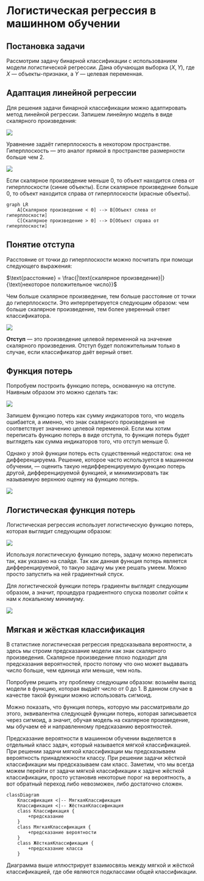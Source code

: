 # Логистическая регрессия в машинном обучении

## Постановка задачи

Рассмотрим задачу бинарной классификации с использованием модели логистической регрессии. Дана обучающая выборка $(X, Y)$, где $X$ — объекты-признаки, а $Y$ — целевая переменная.

## Адаптация линейной регрессии

Для решения задачи бинарной классификации можно адаптировать метод линейной регрессии. Запишем линейную модель в виде скалярного произведения:

![](images/LEC_16_PART_02/000050s_top_1.jpg)

Уравнение задаёт гиперплоскость в некотором пространстве. Гиперплоскость — это аналог прямой в пространстве размерности больше чем 2.

![](images/LEC_16_PART_02/000070s_top_3.jpg)

Если скалярное произведение меньше 0, то объект находится слева от гиперплоскости (синие объекты). Если скалярное произведение больше 0, то объект находится справа от гиперплоскости (красные объекты).

```mermaid
graph LR
    A[Скалярное произведение < 0] --> B[Объект слева от гиперплоскости]
    C[Скалярное произведение > 0] --> D[Объект справа от гиперплоскости]
```

## Понятие отступа

Расстояние от точки до гиперплоскости можно посчитать при помощи следующего выражения:

$\text{расстояние} = \frac{|\text{скалярное произведение}|}{\text{некоторое положительное число}}$

Чем больше скалярное произведение, тем больше расстояние от точки до гиперплоскости. Это интерпретируется следующим образом: чем больше скалярное произведение, тем более уверенный ответ классификатора.

![](images/LEC_16_PART_02/000129s_top_7.jpg)

**Отступ** — это произведение целевой переменной на значение скалярного произведения. Отступ будет положительным только в случае, если классификатор даёт верный ответ.

## Функция потерь

Попробуем построить функцию потерь, основанную на отступе. Наивным образом это можно сделать так:

![](images/LEC_16_PART_02/000189s_top_5.jpg)

Запишем функцию потерь как сумму индикаторов того, что модель ошибается, а именно, что знак скалярного произведения не соответствует значению целевой переменной. Если мы хотим переписать функцию потерь в виде отступа, то функция потерь будет выглядеть как сумма индикаторов того, что отступ меньше 0.

Однако у этой функции потерь есть существенный недостаток: она не дифференцируема. Решение, которое часто используется в машинном обучении, — оценить такую недифференцируемую функцию потерь другой, дифференцируемой функцией, и минимизировать так называемую верхнюю оценку на функцию потерь.

![](images/LEC_16_PART_02/000219s_top_8.jpg)

## Логистическая функция потерь

Логистическая регрессия использует логистическую функцию потерь, которая выглядит следующим образом:

![](images/LEC_16_PART_02/000229s_top_4.jpg)

Используя логистическую функцию потерь, задачу можно переписать так, как указано на слайде. Так как данная функция потерь является дифференцируемой, то такую задачу мы уже решать умеем. Можно просто запустить на ней градиентный спуск.

Для логистической функции потерь градиенты выглядят следующим образом, а значит, процедура градиентного спуска позволит сойти к нам к локальному минимуму.

![](images/LEC_16_PART_02/000289s_top_2.jpg)

## Мягкая и жёсткая классификация

В статистике логистическая регрессия предсказывала вероятности, а здесь мы строим предсказание модели как знак скалярного произведения. Скалярное произведение плохо подходит для предсказания вероятностей, просто потому что оно может выдавать число больше, чем единица или меньше, чем ноль.

Попробуем решить эту проблему следующим образом: возьмём выход модели в функцию, которая выдаёт число от 0 до 1. В данном случае в качестве такой функции можно использовать сигмоид.

Можно показать, что функция потерь, которую мы рассматривали до этого, эквивалентна следующей функции потерь, которая записывается через сигмоид, а значит, обучая модель на скалярное произведение, мы обучаем её и направленному предсказанию вероятностей.

Предсказание вероятности в машинном обучении выделяется в отдельный класс задач, который называется мягкой классификацией. При решении задачи мягкой классификации мы предсказываем вероятность принадлежности классу. При решении задачи жёсткой классификации мы предсказываем сам класс. Заметим, что мы всегда можем перейти от задачи мягкой классификации к задаче жёсткой классификации, просто установив некоторые порог на вероятность, а вот обратный переход либо невозможен, либо достаточно сложен.

```mermaid
classDiagram
    Классификация <|-- МягкаяКлассификация
    Классификация <|-- ЖёсткаяКлассификация
    class Классификация {
        +предсказание
    }
    class МягкаяКлассификация {
        +предсказание вероятности
    }
    class ЖёсткаяКлассификация {
        +предсказание класса
    }
```

Диаграмма выше иллюстрирует взаимосвязь между мягкой и жёсткой классификацией, где обе являются подклассами общей классификации.